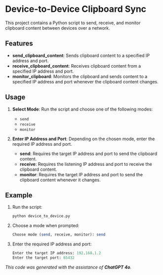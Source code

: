 # Device-to-Device Clipboard Sync

This project contains a Python script to send, receive, and monitor clipboard content between devices over a network.

## Features

- **send_clipboard_content**: Sends clipboard content to a specified IP address and port.
- **receive_clipboard_content**: Receives clipboard content from a specified IP address and port.
- **monitor_clipboard**: Monitors the clipboard and sends content to a specified IP address and port whenever the clipboard content changes.

## Usage

1. **Select Mode**: Run the script and choose one of the following modes:
   - `send`
   - `receive`
   - `monitor`

2. **Enter IP Address and Port**: Depending on the chosen mode, enter the required IP address and port.

   - **send**: Requires the target IP address and port to send the clipboard content.
   - **receive**: Requires the listening IP address and port to receive the clipboard content.
   - **monitor**: Requires the target IP address and port to send the clipboard content whenever it changes.

## Example

1. Run the script:

   ```sh
   python device_to_device.py
   ```

2. Choose a mode when prompted:

   ```perl
   Choose mode (send, receive, monitor): send
   ```
 
3. Enter the required IP address and port:

   ```mathematica
   Enter the target IP address: 192.168.1.2
   Enter the target port: 65432
   ```

*This code was generated with the assistance of **ChatGPT 4o**.*